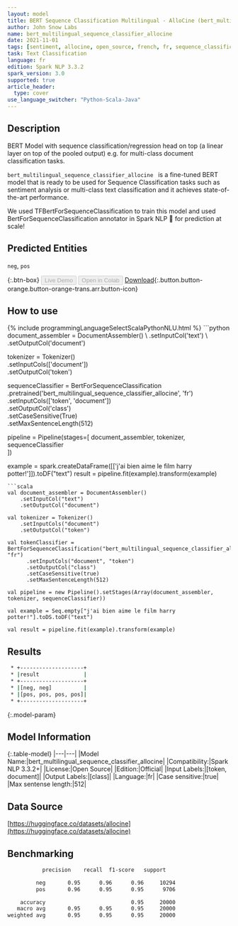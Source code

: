 ```yaml
---
layout: model
title: BERT Sequence Classification Multilingual - AlloCine (bert_multilingual_sequence_classifier_allocine)
author: John Snow Labs
name: bert_multilingual_sequence_classifier_allocine
date: 2021-11-01
tags: [sentiment, allocine, open_source, french, fr, sequence_classification, bert]
task: Text Classification
language: fr
edition: Spark NLP 3.3.2
spark_version: 3.0
supported: true
article_header:
  type: cover
use_language_switcher: "Python-Scala-Java"
---
```


## Description

BERT Model with sequence classification/regression head on top (a linear layer on top of the pooled output) e.g. for multi-class document classification tasks.

`bert_multilingual_sequence_classifier_allocine ` is a fine-tuned BERT model that is ready to be used for Sequence Classification tasks such as sentiment analysis or multi-class text classification and it achieves state-of-the-art performance. 

We used TFBertForSequenceClassification to train this model and used BertForSequenceClassification annotator in Spark NLP 🚀 for prediction at scale!

## Predicted Entities

`neg`, `pos`

{:.btn-box}
<button class="button button-orange" disabled>Live Demo</button>
<button class="button button-orange" disabled>Open in Colab</button>
[Download](https://s3.amazonaws.com/auxdata.johnsnowlabs.com/public/models/bert_multilingual_sequence_classifier_allocine_fr_3.3.2_3.0_1635775805960.zip){:.button.button-orange.button-orange-trans.arr.button-icon}

## How to use



<div class="tabs-box" markdown="1">
{% include programmingLanguageSelectScalaPythonNLU.html %}
```python
document_assembler = DocumentAssembler() \
    .setInputCol('text') \
    .setOutputCol('document')

tokenizer = Tokenizer() \
    .setInputCols(['document']) \
    .setOutputCol('token')

sequenceClassifier = BertForSequenceClassification \
      .pretrained('bert_multilingual_sequence_classifier_allocine', 'fr') \
      .setInputCols(['token', 'document']) \
      .setOutputCol('class') \
      .setCaseSensitive(True) \
      .setMaxSentenceLength(512)

pipeline = Pipeline(stages=[
    document_assembler, 
    tokenizer,
    sequenceClassifier    
])

example = spark.createDataFrame([['j'ai bien aime le film harry potter!']]).toDF("text")
result = pipeline.fit(example).transform(example)
```
```scala
val document_assembler = DocumentAssembler() 
    .setInputCol("text") 
    .setOutputCol("document")

val tokenizer = Tokenizer() 
    .setInputCols("document") 
    .setOutputCol("token")

val tokenClassifier = BertForSequenceClassification("bert_multilingual_sequence_classifier_allocine", "fr")
      .setInputCols("document", "token")
      .setOutputCol("class")
      .setCaseSensitive(true)
      .setMaxSentenceLength(512)

val pipeline = new Pipeline().setStages(Array(document_assembler, tokenizer, sequenceClassifier))

val example = Seq.empty["j'ai bien aime le film harry potter!"].toDS.toDF("text")

val result = pipeline.fit(example).transform(example)
```
</div>

## Results

```bash
 * +--------------------+
 * |result              |
 * +--------------------+
 * |[neg, neg]          |
 * |[pos, pos, pos, pos]|
 * +--------------------+
```

{:.model-param}
## Model Information

{:.table-model}
|---|---|
|Model Name:|bert_multilingual_sequence_classifier_allocine|
|Compatibility:|Spark NLP 3.3.2+|
|License:|Open Source|
|Edition:|Official|
|Input Labels:|[token, document]|
|Output Labels:|[class]|
|Language:|fr|
|Case sensitive:|true|
|Max sentense length:|512|

## Data Source

[https://huggingface.co/datasets/allocine](https://huggingface.co/datasets/allocine)

## Benchmarking

```bash
           precision    recall  f1-score   support

         neg       0.95      0.96      0.96     10294
         pos       0.96      0.95      0.95      9706

    accuracy                           0.95     20000
   macro avg       0.95      0.95      0.95     20000
weighted avg       0.95      0.95      0.95     20000
```